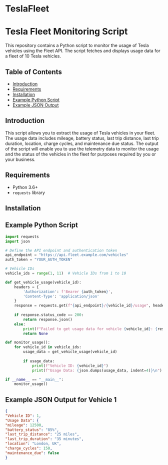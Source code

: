 # TeslaFleet

# Tesla Fleet Monitoring Script

This repository contains a Python script to monitor the usage of Tesla vehicles using the Fleet API. The script fetches and displays usage data for a fleet of 10 Tesla vehicles.

## Table of Contents
- [Introduction](#introduction)
- [Requirements](#requirements)
- [Installation](#installation)
- [Example Python Script](#example-python-script)
- [Example JSON Output](#example-json-output-for-vehicle-1)

## Introduction
This script allows you to extract the usage of Tesla vehicles in your fleet. The usage data includes mileage, battery status, last trip distance, last trip duration, location, charge cycles, and maintenance due status. The output of the script will enable you to use the telemetry data to monitor the usage and the status of the vehicles in the fleet for purposes required by you or your business.

## Requirements
- Python 3.6+
- `requests` library

## Installation

## Example Python Script
```python
import requests
import json

# Define the API endpoint and authentication token
api_endpoint = "https://api.fleet.example.com/vehicles"
auth_token = "YOUR_AUTH_TOKEN"

# Vehicle IDs
vehicle_ids = range(1, 11)  # Vehicle IDs from 1 to 10

def get_vehicle_usage(vehicle_id):
    headers = {
        'Authorization': f'Bearer {auth_token}',
        'Content-Type': 'application/json'
    }
    response = requests.get(f"{api_endpoint}/{vehicle_id}/usage", headers=headers)
    
    if response.status_code == 200:
        return response.json()
    else:
        print(f"Failed to get usage data for vehicle {vehicle_id}: {response.status_code}")
        return None

def monitor_usage():
    for vehicle_id in vehicle_ids:
        usage_data = get_vehicle_usage(vehicle_id)
        
        if usage_data:
            print(f"Vehicle ID: {vehicle_id}")
            print(f"Usage Data: {json.dumps(usage_data, indent=4)}\n")

if __name__ == "__main__":
    monitor_usage()

```


## Example JSON Output for Vehicle 1
```json
{
"Vehicle ID": 1,
"Usage Data": {
"mileage": 12500,
"battery_status": "85%",
"last_trip_distance": "25 miles",
"last_trip_duration": "35 minutes",
"location": "London, UK",
"charge_cycles": 150,
"maintenance_due": false
}


